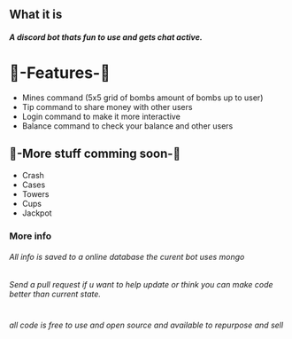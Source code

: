 ## What it is
##### A discord bot thats fun to use and gets chat active.
# 📜-Features-📜
- Mines command (5x5 grid of bombs amount of bombs up to user)
- Tip command to share money with other users
- Login command to make it more interactive
- Balance command to check your balance and other users
## 📝-More stuff comming soon-📝
- Crash
- Cases
- Towers
- Cups
- Jackpot
### More info
###### All info is saved to a online database the curent bot uses mongo
###### Send a pull request if u want to help update or think you can make code better than current state.
#
###### all code is free to use and open source and available to repurpose and sell
